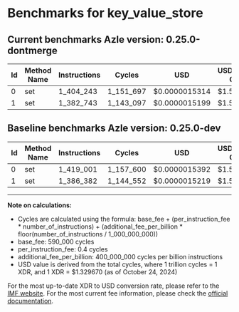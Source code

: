 # Benchmarks for key_value_store

## Current benchmarks Azle version: 0.25.0-dontmerge

| Id  | Method Name | Instructions | Cycles    | USD           | USD/Million Calls | Change                             |
| --- | ----------- | ------------ | --------- | ------------- | ----------------- | ---------------------------------- |
| 0   | set         | 1_404_243    | 1_151_697 | $0.0000015314 | $1.53             | <font color="green">-14_758</font> |
| 1   | set         | 1_382_743    | 1_143_097 | $0.0000015199 | $1.51             | <font color="green">-3_639</font>  |

## Baseline benchmarks Azle version: 0.25.0-dev

| Id  | Method Name | Instructions | Cycles    | USD           | USD/Million Calls |
| --- | ----------- | ------------ | --------- | ------------- | ----------------- |
| 0   | set         | 1_419_001    | 1_157_600 | $0.0000015392 | $1.53             |
| 1   | set         | 1_386_382    | 1_144_552 | $0.0000015219 | $1.52             |

---

**Note on calculations:**

- Cycles are calculated using the formula: base_fee + (per_instruction_fee \* number_of_instructions) + (additional_fee_per_billion \* floor(number_of_instructions / 1_000_000_000))
- base_fee: 590_000 cycles
- per_instruction_fee: 0.4 cycles
- additional_fee_per_billion: 400_000_000 cycles per billion instructions
- USD value is derived from the total cycles, where 1 trillion cycles = 1 XDR, and 1 XDR = $1.329670 (as of October 24, 2024)

For the most up-to-date XDR to USD conversion rate, please refer to the [IMF website](https://www.imf.org/external/np/fin/data/rms_sdrv.aspx).
For the most current fee information, please check the [official documentation](https://internetcomputer.org/docs/current/developer-docs/gas-cost#execution).
